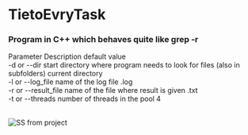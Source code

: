# TietoEvryTask
<h3>Program in C++ which behaves quite like grep -r</h3>
Parameter	Description	default value<br>
-d or --dir	start directory where program needs to look for files (also in subfolders)	current directory<br>
-l or --log_file	name of the log file	<program name>.log<br>
-r or --result_file	name of the file where result is given	<program name>.txt<br>
-t or --threads	number of threads in the pool	4<br><br>

![SS from project](https://i.gyazo.com/b50a06ecea48654d9045b1f1644dc735.png)
